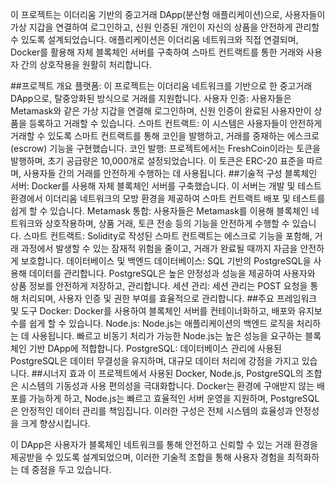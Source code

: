이 프로젝트는 이더리움 기반의 중고거래 DApp(분산형 애플리케이션)으로, 사용자들이 가상 지갑을 연결하여 로그인하고, 신원 인증된 개인이 자신의 상품을 안전하게 관리할 수 있도록 설계되었습니다. 애플리케이션은 이더리움 네트워크와 직접 연결되며, Docker를 활용해 자체 블록체인 서버를 구축하여 스마트 컨트랙트를 통한 거래와 사용자 간의 상호작용을 원활히 처리합니다.

##프로젝트 개요
플랫폼: 이 프로젝트는 이더리움 네트워크를 기반으로 한 중고거래 DApp으로, 탈중앙화된 방식으로 거래를 지원합니다.
사용자 인증: 사용자들은 Metamask와 같은 가상 지갑을 연결해 로그인하며, 신원 인증이 완료된 사용자만이 상품을 등록하고 거래할 수 있습니다.
스마트 컨트랙트: 이 시스템은 사용자들이 안전하게 거래할 수 있도록 스마트 컨트랙트를 통해 코인을 발행하고, 거래를 중재하는 에스크로(escrow) 기능을 구현했습니다.
코인 발행: 프로젝트에서는 FreshCoin이라는 토큰을 발행하며, 초기 공급량은 10,000개로 설정되었습니다. 이 토큰은 ERC-20 표준을 따르며, 사용자들 간의 거래를 안전하게 수행하는 데 사용됩니다.
##기술적 구성
블록체인 서버: Docker를 사용해 자체 블록체인 서버를 구축했습니다. 이 서버는 개발 및 테스트 환경에서 이더리움 네트워크의 모방 환경을 제공하여 스마트 컨트랙트 배포 및 테스트를 쉽게 할 수 있습니다.
Metamask 통합: 사용자들은 Metamask를 이용해 블록체인 네트워크와 상호작용하며, 상품 거래, 토큰 전송 등의 기능을 안전하게 수행할 수 있습니다.
스마트 컨트랙트: Solidity로 작성된 스마트 컨트랙트는 에스크로 기능을 포함해, 거래 과정에서 발생할 수 있는 잠재적 위험을 줄이고, 거래가 완료될 때까지 자금을 안전하게 보호합니다.
데이터베이스 및 백엔드
데이터베이스: SQL 기반의 PostgreSQL을 사용해 데이터를 관리합니다. PostgreSQL은 높은 안정성과 성능을 제공하여 사용자와 상품 정보를 안전하게 저장하고, 관리합니다.
세션 관리: 세션 관리는 POST 요청을 통해 처리되며, 사용자 인증 및 권한 부여를 효율적으로 관리합니다.
##주요 프레임워크 및 도구
Docker: Docker를 사용하여 블록체인 서버를 컨테이너화하고, 배포와 유지보수를 쉽게 할 수 있습니다.
Node.js: Node.js는 애플리케이션의 백엔드 로직을 처리하는 데 사용됩니다. 빠르고 비동기 처리가 가능한 Node.js는 높은 성능을 요구하는 블록체인 기반 DApp에 적합합니다.
PostgreSQL: 데이터베이스 관리에 사용된 PostgreSQL은 데이터 무결성을 유지하며, 대규모 데이터 처리에 강점을 가지고 있습니다.
##시너지 효과
이 프로젝트에서 사용된 Docker, Node.js, PostgreSQL의 조합은 시스템의 기동성과 사용 편의성을 극대화합니다. Docker는 환경에 구애받지 않는 배포를 가능하게 하고, Node.js는 빠르고 효율적인 서버 운영을 지원하며, PostgreSQL은 안정적인 데이터 관리를 책임집니다. 이러한 구성은 전체 시스템의 효율성과 안정성을 크게 향상시킵니다.

이 DApp은 사용자가 블록체인 네트워크를 통해 안전하고 신뢰할 수 있는 거래 환경을 제공받을 수 있도록 설계되었으며, 이러한 기술적 조합을 통해 사용자 경험을 최적화하는 데 중점을 두고 있습니다.
